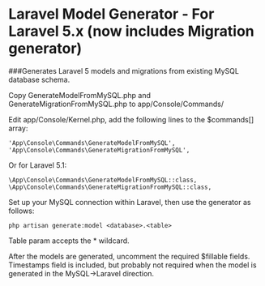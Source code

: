 # Laravel Model Generator - For Laravel 5.x (now includes Migration generator)
###Generates Laravel 5 models and migrations from existing MySQL database schema.

Copy GenerateModelFromMySQL.php and GenerateMigrationFromMySQL.php to app/Console/Commands/

Edit app/Console/Kernel.php, add the following lines to the $commands[] array:
```
'App\Console\Commands\GenerateModelFromMySQL',
'App\Console\Commands\GenerateMigrationFromMySQL',
```
Or for Laravel 5.1:
```
\App\Console\Commands\GenerateModelFromMySQL::class,
\App\Console\Commands\GenerateMigrationFromMySQL::class,
```

Set up your MySQL connection within Laravel, then use the generator as follows:
```
php artisan generate:model <database>.<table>
```

Table param accepts the * wildcard.

After the models are generated, uncomment the required $fillable fields.
Timestamps field is included, but probably not required when the model is generated in the MySQL->Laravel direction.
